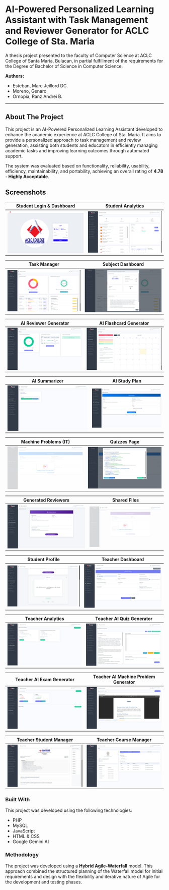 # AI-Powered Personalized Learning Assistant with Task Management and Reviewer Generator for ACLC College of Sta. Maria

A thesis project presented to the faculty of Computer Science at ACLC College of Santa Maria, Bulacan, in partial fulfillment of the requirements for the Degree of Bachelor of Science in Computer Science.

**Authors:**
* Esteban, Marc Jeillord DC.
* Moreno, Genaro
* Ornopia, Ranz Andrei B.

---

## About The Project

This project is an AI-Powered Personalized Learning Assistant developed to enhance the academic experience at ACLC College of Sta. Maria. It aims to provide a personalized approach to task management and review generation, assisting both students and educators in efficiently managing academic tasks and improving learning outcomes through automated support.

The system was evaluated based on functionality, reliability, usability, efficiency, maintainability, and portability, achieving an overall rating of **4.78 - Highly Acceptable**.

## Screenshots

| Student Login & Dashboard | Student Analytics |
| :---: | :---: |
| ![Screenshot1](screenshot1.png) | ![Screenshot2](screenshot2.png) |

| Task Manager | Subject Dashboard |
| :---: | :---: |
| ![Screenshot3](screenshot3.png) | ![Screenshot4](screenshot4.png) |

| AI Reviewer Generator | AI Flashcard Generator |
| :---: | :---: |
| ![Screenshot5](Screenshot5.png) | ![Screenshot6](Screenshot6.png) |

| AI Summarizer | AI Study Plan |
| :---: | :---: |
| ![Screenshot7](Screenshot7.png) | ![Screenshot8](Screenshot8.png) |

| Machine Problems (IT) | Quizzes Page |
| :---: | :---: |
| ![Screenshot9](Screenshot9.png) | ![Screenshot10](Screenshot10.png) |

| Generated Reviewers | Shared Files |
| :---: | :---: |
| ![Screenshot11](Screenshot11.png) | ![Screenshot12](Screenshot12.png) |

| Student Profile | Teacher Dashboard |
| :---: | :---: |
| ![Screenshot13](Screenshot13.png) | ![Screenshot14](Screenshot14.png) |

| Teacher Analytics | Teacher AI Quiz Generator |
| :---: | :---: |
| ![Screenshot15](Screenshot15.png) | ![Screenshot16](Screenshot16.png) |

| Teacher AI Exam Generator | Teacher AI Machine Problem Generator |
| :---: | :---: |
| ![Screenshot17](Screenshot17.png) | ![Screenshot18](Screenshot18.png) |

| Teacher Student Manager | Teacher Course Manager |
| :---: | :---: |
| ![Screenshot19](Screenshot19.png) | ![Screenshot20](Screenshot20.png) |

### Built With

This project was developed using the following technologies:

* PHP
* MySQL
* JavaScript
* HTML & CSS
* Google Gemini AI

### Methodology

The project was developed using a **Hybrid Agile-Waterfall** model. This approach combined the structured planning of the Waterfall model for initial requirements and design with the flexibility and iterative nature of Agile for the development and testing phases.
